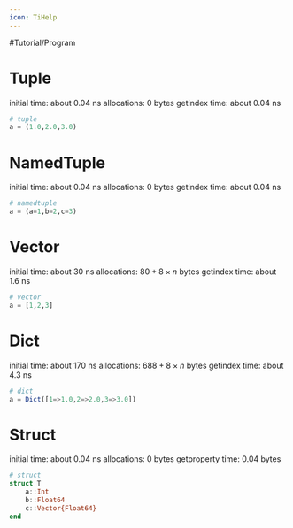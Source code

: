 ```yaml
---
icon: TiHelp
---
```

#Tutorial/Program 

# Tuple
initial time: about $0.04$ ns
allocations: $0$ bytes
getindex time: about $0.04$ ns
```julia
# tuple
a = (1.0,2.0,3.0)
```
# NamedTuple
initial time: about $0.04$ ns
allocations: $0$ bytes
getindex time: about $0.04$ ns
```julia
# namedtuple
a = (a=1,b=2,c=3)
```
# Vector
initial time: about $30$ ns
allocations: $80+8\times n$ bytes
getindex time: about $1.6$ ns
```julia
# vector
a = [1,2,3]
```

# Dict
initial time: about $170$ ns
allocations: $688+8\times n$ bytes
getindex time: about $4.3$ ns
```julia
# dict
a = Dict([1=>1.0,2=>2.0,3=>3.0])
```
# Struct
initial time: about $0.04$ ns
allocations: $0$ bytes
getproperty time: $0.04$ bytes
```julia
# struct
struct T
	a::Int
	b::Float64
	c::Vector{Float64}
end
```
